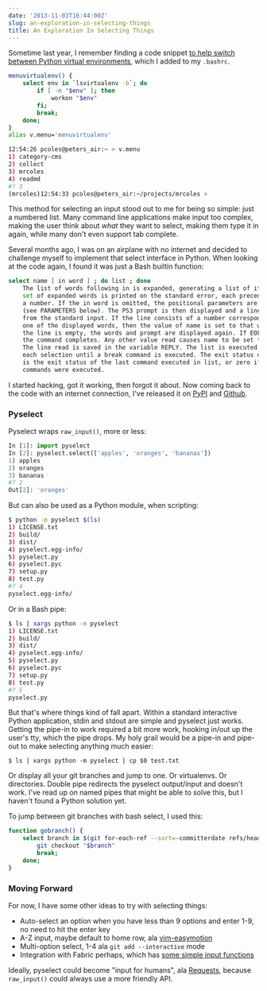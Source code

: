 ```yaml
---
date: '2013-11-03T16:44:00Z'
slug: an-exploration-in-selecting-things
title: An Exploration In Selecting Things
---
```



Sometime last year, I remember finding a code snippet [to help switch between
Python virtual environments][1], which I added to my `.bashrc`.

```bash
menuvirtualenv() {
    select env in `lsvirtualenv -b`; do
        if [ -n "$env" ]; then
            workon "$env"
        fi;
        break;
    done;
}
alias v.menu='menuvirtualenv'

12:54:26 pcoles@peters_air:~ > v.menu
1) category-cms
2) collect
3) mrcoles
4) readmd
#? 3
(mrcoles)12:54:33 pcoles@peters_air:~/projects/mrcoles >
```

This method for selecting an input stood out to me for being so simple: just
a numbered list. Many command line applications make input too complex, making
the user think about _what_ they want to select, making them type it in
again, while many don't even support tab complete.

Several months ago, I was on an airplane with no internet and decided to
challenge myself to implement that select interface in Python. When looking at
the code again, I found it was just a Bash builtin function:

```bash
select name [ in word ] ; do list ; done
    The list of words following in is expanded, generating a list of items. The
    set of expanded words is printed on the standard error, each preceded by
    a number. If the in word is omitted, the positional parameters are printed
    (see PARAMETERS below). The PS3 prompt is then displayed and a line read
    from the standard input. If the line consists of a number corresponding to
    one of the displayed words, then the value of name is set to that word. If
    the line is empty, the words and prompt are displayed again. If EOF is read,
    the command completes. Any other value read causes name to be set to null.
    The line read is saved in the variable REPLY. The list is executed after
    each selection until a break command is executed. The exit status of select
    is the exit status of the last command executed in list, or zero if no
    commands were executed.
```

I started hacking, got it working, then forgot it about. Now coming back to the
code with an internet connection, I've released it on [PyPI][2] and [Github][3].

### Pyselect

Pyselect wraps `raw_input()`, more or less:

```python
In [1]: import pyselect
In [2]: pyselect.select(['apples', 'oranges', 'bananas'])
1) apples
2) oranges
3) bananas
#? 2
Out[2]: 'oranges'
```

But can also be used as a Python module, when scripting:

```bash
$ python -m pyselect $(ls)
1) LICENSE.txt
2) build/
3) dist/
4) pyselect.egg-info/
5) pyselect.py
6) pyselect.pyc
7) setup.py
8) test.py
#? 4
pyselect.egg-info/
```

Or in a Bash pipe:

```bash
$ ls | xargs python -m pyselect
1) LICENSE.txt
2) build/
3) dist/
4) pyselect.egg-info/
5) pyselect.py
6) pyselect.pyc
7) setup.py
8) test.py
#? 5
pyselect.py
```

But that's where things kind of fall apart. Within a standard interactive Python
application, stdin and stdout are simple and pyselect just works. Getting the
pipe-in to work required a bit more work, hooking in/out up the user's tty,
which the pipe drops. My holy grail would be a pipe-in and pipe-out to make
selecting anything much easier:

```
$ ls | xargs python -m pyselect | cp $0 test.txt
```

Or display all your git branches and jump to one. Or virtualenvs. Or
directories. Double pipe redirects the pyselect output/input and doesn't work.
I've read up on named pipes that might be able to solve this, but I haven't
found a Python solution yet.

To jump between git branches with bash select, I used this:

```bash
function gobranch() {
    select branch in $(git for-each-ref --sort=-committerdate refs/heads/ --format='%(refname)' | sed 's/refs\/heads\///g'); do
        git checkout "$branch"
        break;
    done;
}
```

### Moving Forward

For now, I have some other ideas to try with selecting things:

* Auto-select an option when you have less than 9 options and enter 1-9, no need
  to hit the enter key
* A-Z input, maybe default to home row, ala [vim-easymotion][4]
* Multi-option select, 1-4 ala `git add --interactive` mode
* Integration with Fabric perhaps, which has [some simple input functions][5]

Ideally, pyselect could become "input for humans", ala [Requests][6], because
`raw_input()` could always use a more friendly API.

[1]: http://mrcoles.com/menu-shortcut-activating-virtualenv/
[2]: https://pypi.python.org/pypi/pyselect
[3]: https://github.com/askedrelic/pyselect
[4]: https://github.com/Lokaltog/vim-easymotion
[5]: http://fabric.readthedocs.org/en/1.8/api/contrib/console.html
[6]: http://docs.python-requests.org/en/latest/
